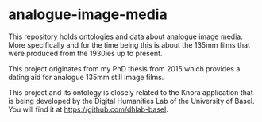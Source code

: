 # analogue-image-media
This repository holds ontologies and data about analogue image media. More specifically and for the time being this is about the 135mm films that were produced from the 1930ies up to present.

This project originates from my PhD thesis from 2015 which provides a dating aid for analogue 135mm still image films. 

This project and its ontology is closely related to the Knora application that is being developed by the Digital Humanities Lab of the University of Basel. You will find it at https://github.com/dhlab-basel.
